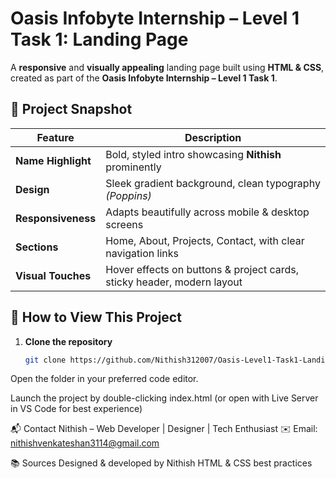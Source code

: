 # Oasis Infobyte Internship – Level 1 Task 1: Landing Page

A **responsive** and **visually appealing** landing page built using **HTML & CSS**, created as part of the **Oasis Infobyte Internship – Level 1 Task 1**.



## 📸 Project Snapshot

| Feature            | Description |
|--------------------|-------------|
| **Name Highlight** | Bold, styled intro showcasing **Nithish** prominently |
| **Design**         | Sleek gradient background, clean typography *(Poppins)* |
| **Responsiveness** | Adapts beautifully across mobile & desktop screens |
| **Sections**       | Home, About, Projects, Contact, with clear navigation links |
| **Visual Touches** | Hover effects on buttons & project cards, sticky header, modern layout |



## 🚀 How to View This Project

1. **Clone the repository**
   ```bash
   git clone https://github.com/Nithish312007/Oasis-Level1-Task1-LandingPage.git
Open the folder in your preferred code editor.

Launch the project by double-clicking index.html
(or open with Live Server in VS Code for best experience)

📬 Contact
Nithish – Web Developer | Designer | Tech Enthusiast
✉️ Email: nithishvenkateshan3114@gmail.com

📚 Sources
Designed & developed by Nithish
HTML & CSS best practices
